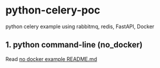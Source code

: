 # python-celery-poc

python celery example using rabbitmq, redis, FastAPI, Docker

## 1. python command-line (no_docker)

Read [no docker example README.md](./no_docker/README.md)

